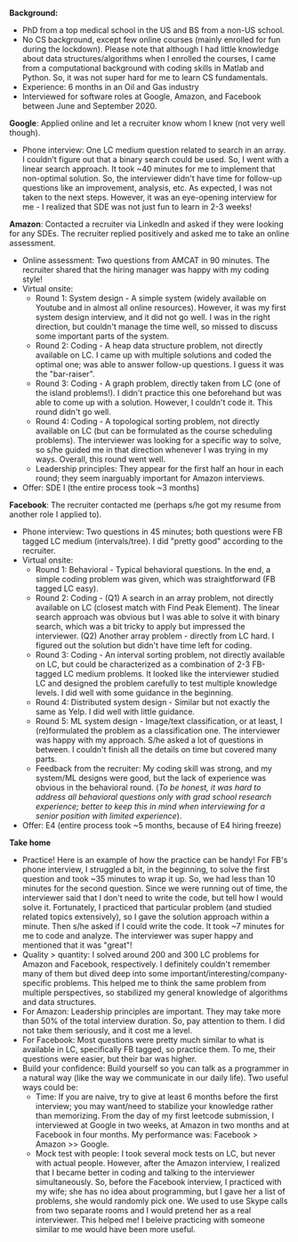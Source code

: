 **Background:**

* PhD from a top medical school in the US and BS from a non-US school.
* No CS background, except few online courses (mainly enrolled for fun during the lockdown). Please note that although I had little knowledge about data structures/algorithms when I enrolled the courses, I came from a computational background with coding skills in Matlab and Python. So, it was not super hard for me to learn CS fundamentals.
* Experience: 6 months in an Oil and Gas industry
* Interviewed for software roles at Google, Amazon, and Facebook between June and September 2020.

**Google**:
Applied online and let a recruiter know whom I knew (not very well though).
* Phone interview: One LC medium question related to search in an array. I couldn't figure out that a binary search could be used. So, I went with a linear search approach. It took ~40 minutes for me to implement that non-optimal solution. So, the interviewer didn't have time for follow-up questions like an improvement, analysis, etc. As expected, I was not taken to the next steps. However, it was an eye-opening interview for me - I realized that SDE was not just fun to learn in 2-3 weeks!

**Amazon**:
Contacted a recruiter via LinkedIn and asked if they were looking for any SDEs. The recruiter replied positively and asked me to take an online assessment.
* Online assessment: Two questions from AMCAT in 90 minutes. The recruiter shared that the hiring manager was happy with my coding style!
* Virtual onsite:
  * Round 1: System design - A simple system (widely available on Youtube and in almost all online resources). However, it was my first system design interview, and it did not go well. I was in the right direction, but couldn't manage the time well, so missed to discuss some important parts of the system.
  * Round 2: Coding - A heap data structure problem, not directly available on LC. I came up with multiple solutions and coded the optimal one; was able to answer follow-up questions. I guess it was the "bar-raiser".
  * Round 3: Coding - A graph problem, directly taken from LC (one of the island problems!). I didn't practice this one beforehand but was able to come up with a solution. However, I couldn't code it. This round didn't go well.
  * Round 4: Coding - A topological sorting problem, not directly available on LC (but can be formulated as the course scheduling problems). The interviewer was looking for a specific way to solve, so s/he guided me in that direction whenever I was trying in my ways. Overall, this round went well.
  * Leadership principles: They appear for the first half an hour in each round; they seem inarguably important for Amazon interviews.
* Offer: SDE I (the entire process took ~3 months)

**Facebook**:
The recruiter contacted me (perhaps s/he got my resume from another role I applied to).
* Phone interview: Two questions in 45 minutes; both questions were FB tagged LC medium (intervals/tree). I did "pretty good" according to the recruiter.
* Virtual onsite:
  * Round 1: Behavioral - Typical behavioral questions. In the end, a simple coding problem was given, which was straightforward (FB tagged LC easy).
  * Round 2: Coding - (Q1) A search in an array problem, not directly available on LC (closest match with Find Peak Element). The linear search approach was obvious but I was able to solve it with binary search, which was a bit tricky to apply but impressed the interviewer. (Q2) Another array problem - directly from LC hard. I figured out the solution but didn't have time left for coding.
  * Round 3: Coding - An interval sorting problem, not directly available on LC, but could be characterized as a combination of 2-3 FB-tagged LC medium problems. It looked like the interviewer studied LC and designed the problem carefully to test multiple knowledge levels. I did well with some guidance in the beginning.
  * Round 4: Distributed system design - Similar but not exactly the same as Yelp. I did well with little guidance.
  * Round 5: ML system design - Image/text classification, or at least, I (re)formulated the problem as a classification one. The interviewer was happy with my approach. S/he asked a lot of questions in between. I couldn't finish all the details on time but covered many parts.
  * Feedback from the recruiter: My coding skill was strong, and my system/ML designs were good, but the lack of experience was obvious in the behavioral round. (*To be honest, it was hard to address all behavioral questions only with grad school research experience; better to keep this in mind when interviewing for a senior position with limited experience*).
* Offer: E4 (entire process took ~5 months, because of E4 hiring freeze)

**Take home**
* Practice! Here is an example of how the practice can be handy! For FB's phone interview, I struggled a bit, in the beginning, to solve the first question and took ~35 minutes to wrap it up. So, we had less than 10 minutes for the second question. Since we were running out of time, the interviewer said that I don't need to write the code, but tell how I would solve it. Fortunately, I practiced that particular problem (and studied related topics extensively), so I gave the solution approach within a minute. Then s/he asked if I could write the code. It took ~7 minutes for me to code and analyze. The interviewer was super happy and mentioned that it was "great"!
* Quality > quantity: I solved around 200 and 300 LC problems for Amazon and Facebook, respectively. I definitely couldn't remember many of them but dived deep into some important/interesting/company-specific problems. This helped me to think the same problem from multiple perspectives, so stabilized my general knowledge of algorithms and data structures.
* For Amazon: Leadership principles are important. They may take more than 50% of the total interview duration. So, pay attention to them. I did not take them seriously, and it cost me a level.
* For Facebook: Most questions were pretty much similar to what is available in LC, specifically FB tagged, so practice them. To me, their questions were easier, but their bar was higher.
* Build your confidence: Build yourself so you can talk as a programmer in a natural way (like the way we communicate in our daily life). Two useful ways could be:
  * Time: If you are naive, try to give at least 6 months before the first interview; you may want/need to stabilize your knowledge rather than memorizing. From the day of my first leetcode submission, I interviewed at Google in two weeks, at Amazon in two months and at Facebook in four months. My performance was: Facebook > Amazon >> Google.
  * Mock test with people: I took several mock tests on LC, but never with actual people. However, after the Amazon interview, I realized that I became better in coding and talking to the interviewer simultaneously. So, before the Facebook interview, I practiced with my wife; she has no idea about programming, but I gave her a list of problems, she would randomly pick one. We used to use Skype calls from two separate rooms and I would pretend her as a real interviewer. This helped me! I beleive practicing with someone similar to me would have been more useful.
